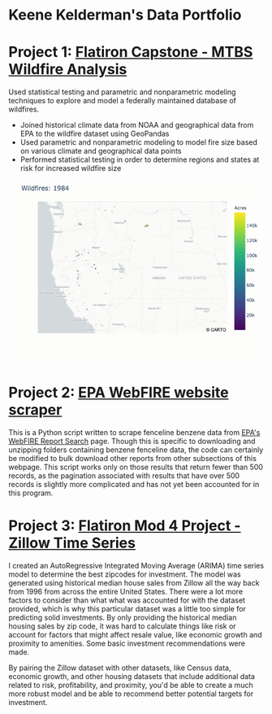 # Keene Kelderman's Data Portfolio

# Project 1: [Flatiron Capstone - MTBS Wildfire Analysis](https://github.com/hkkelderman/FI-MTBS_Fire_Analysis)
Used statistical testing and parametric and nonparametric modeling techniques to explore and model a federally maintained database of wildfires.

- Joined historical climate data from NOAA and geographical data from EPA to the wildfire dataset using GeoPandas
- Used parametric and nonparametric modeling to model fire size based on various climate and geographical data points
- Performed statistical testing in order to determine regions and states at risk for increased wildfire size

<img src="https://raw.githubusercontent.com/hkkelderman/FI-MTBS_Fire_Analysis/main/Images-Used/wildfire_inf.gif" width = "600">

# Project 2: [EPA WebFIRE website scraper](https://github.com/hkkelderman/EIP-WebFIRE-Benzene-Scraper)
This is a Python script written to scrape fenceline benzene data from [EPA's WebFIRE Report Search](https://cfpub.epa.gov/webfire/reports/esearch2.cfm) page. Though this is specific to downloading and unzipping folders containing benzene fenceline data, the code can certainly be modified to bulk download other reports from other subsections of this webpage. This script works only on those results that return fewer than 500 records, as the pagination associated with results that have over 500 records is slightly more complicated and has not yet been accounted for in this program.

# Project 3: [Flatiron Mod 4 Project - Zillow Time Series](https://github.com/hkkelderman/FI-Zillow-Time-Series)
I created an AutoRegressive Integrated Moving Average (ARIMA) time series model to determine the best zipcodes for investment. The model was generated using historical median house sales from Zillow all the way back from 1996 from across the entire United States. There were a lot more factors to consider than what what was accounted for with the dataset provided, which is why this particular dataset was a little too simple for predicting solid investments. By only providing the historical median housing sales by zip code, it was hard to calculate things like risk or account for factors that might affect resale value, like economic growth and proximity to amenities. Some basic investment recommendations were made.

By pairing the Zillow dataset with other datasets, like Census data, economic growth, and other housing datasets that include additional data related to risk, profitability, and proximity, you'd be able to create a much more robust model and be able to recommend better potential targets for investment.

